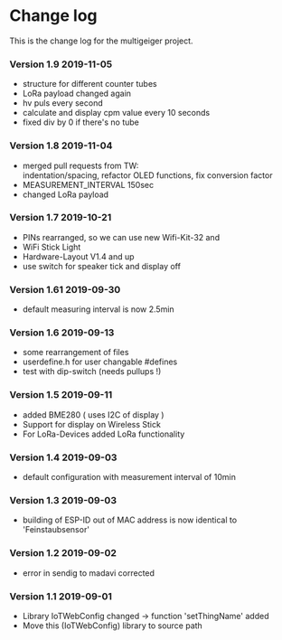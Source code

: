 # Change log  
This is the change log for the multigeiger project.

### Version 1.9 2019-11-05 
*   structure for different counter tubes
*   LoRa payload changed again
*   hv puls every second
*   calculate and display cpm value every 10 seconds
*   fixed div by 0 if there's no tube

### Version 1.8  2019-11-04  
 * merged pull requests from TW:  
    indentation/spacing, refactor OLED functions, fix conversion factor
 * MEASUREMENT_INTERVAL 150sec
 * changed LoRa payload

### Version 1.7 2019-10-21
 * PINs rearranged, so we can use new Wifi-Kit-32 and
 * WiFi Stick Light
 * Hardware-Layout V1.4 and up
 * use switch for speaker tick and display off

### Version 1.61 2019-09-30
 * default measuring interval is now 2.5min 
  
### Version 1.6 2019-09-13 
 * some rearrangement of files
 * userdefine.h for user changable #defines
 * test with dip-switch (needs pullups !)
 
### Version 1.5 2019-09-11 
* added BME280 ( uses I2C of display )
* Support for display on Wireless Stick
* For LoRa-Devices added LoRa functionality      

### Version 1.4 2019-09-03
 * default configuration with measurement interval of 10min

### Version 1.3 2019-09-03
 * building of ESP-ID out of MAC address is now identical to 'Feinstaubsensor'

### Version 1.2 2019-09-02
 * error in sendig to madavi corrected

### Version 1.1 2019-09-01
 * Library IoTWebConfig changed -> function 'setThingName' added
 * Move this (IoTWebConfig) library to source path
